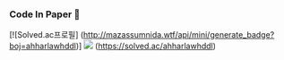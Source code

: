 ### Code In Paper 📄

[![Solved.ac프로필]
(http://mazassumnida.wtf/api/mini/generate_badge?boj=ahharlawhddl)]
![](https://velog.velcdn.com/images/pexe99/post/11b39a55-7693-4a77-afa3-9b197fc070e9/image.png)
(https://solved.ac/ahharlawhddl)

<!--
**Paperkeem/Paperkeem** is a ✨ _special_ ✨ repository because its `README.md` (this file) appears on your GitHub profile.

Here are some ideas to get you started:

- 🔭 I’m currently working on ...
- 🌱 I’m currently learning ...
- 👯 I’m looking to collaborate on ...
- 🤔 I’m looking for help with ...
- 💬 Ask me about ...
- 📫 How to reach me: ...
- 😄 Pronouns: ...
- ⚡ Fun fact: ...
-->

